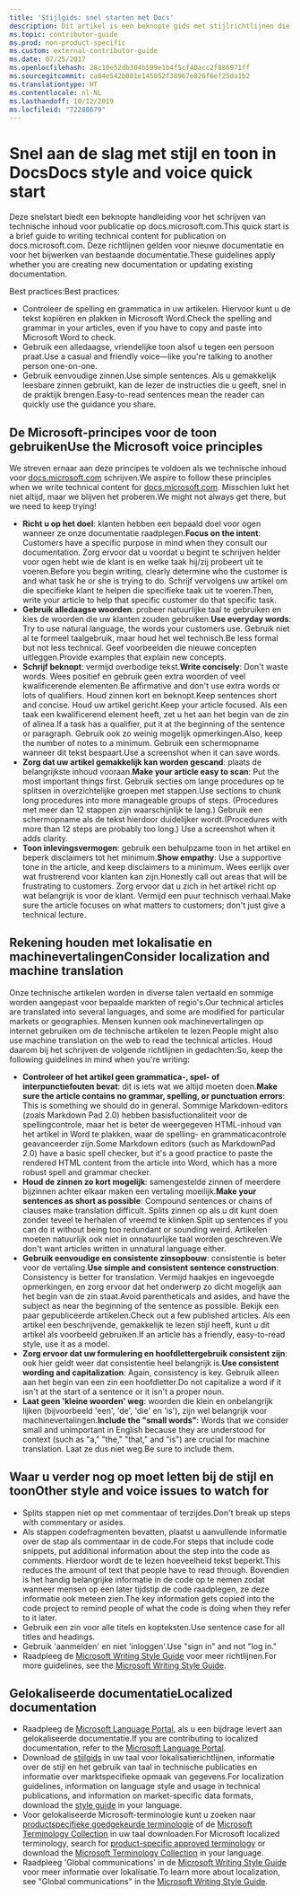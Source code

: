 ```yaml
---
title: 'Stijlgids: snel starten met Docs'
description: Dit artikel is een beknopte gids met stijlrichtlijnen die alleen de essentiële onderwerpen bevat om aan de slag te gaan met docs.microsoft.com.
ms.topic: contributor-guide
ms.prod: non-product-specific
ms.custom: external-contributor-guide
ms.date: 07/25/2017
ms.openlocfilehash: 28c10e52db304b599e1b4f5cf40acc2f886971ff
ms.sourcegitcommit: ca84e542b081e145052f38967e826f6ef25da1b2
ms.translationtype: HT
ms.contentlocale: nl-NL
ms.lasthandoff: 10/12/2019
ms.locfileid: "72288679"
---
```

# <a name="docs-style-and-voice-quick-start"></a><span data-ttu-id="11490-103">Snel aan de slag met stijl en toon in Docs</span><span class="sxs-lookup"><span data-stu-id="11490-103">Docs style and voice quick start</span></span>

<span data-ttu-id="11490-104">Deze snelstart biedt een beknopte handleiding voor het schrijven van technische inhoud voor publicatie op docs.microsoft.com.</span><span class="sxs-lookup"><span data-stu-id="11490-104">This quick start is a brief guide to writing technical content for publication on docs.microsoft.com.</span></span> <span data-ttu-id="11490-105">Deze richtlijnen gelden voor nieuwe documentatie en voor het bijwerken van bestaande documentatie.</span><span class="sxs-lookup"><span data-stu-id="11490-105">These guidelines apply whether you are creating new documentation or updating existing documentation.</span></span>

<span data-ttu-id="11490-106">Best practices:</span><span class="sxs-lookup"><span data-stu-id="11490-106">Best practices:</span></span>

- <span data-ttu-id="11490-107">Controleer de spelling en grammatica in uw artikelen. Hiervoor kunt u de tekst kopiëren en plakken in Microsoft Word.</span><span class="sxs-lookup"><span data-stu-id="11490-107">Check the spelling and grammar in your articles, even if you have to copy and paste into Microsoft Word to check.</span></span>
- <span data-ttu-id="11490-108">Gebruik een alledaagse, vriendelijke toon alsof u tegen een persoon praat.</span><span class="sxs-lookup"><span data-stu-id="11490-108">Use a casual and friendly voice—like you're talking to another person one-on-one.</span></span>
- <span data-ttu-id="11490-109">Gebruik eenvoudige zinnen.</span><span class="sxs-lookup"><span data-stu-id="11490-109">Use simple sentences.</span></span> <span data-ttu-id="11490-110">Als u gemakkelijk leesbare zinnen gebruikt, kan de lezer de instructies die u geeft, snel in de praktijk brengen.</span><span class="sxs-lookup"><span data-stu-id="11490-110">Easy-to-read sentences mean the reader can quickly use the guidance you share.</span></span>

## <a name="use-the-microsoft-voice-principles"></a><span data-ttu-id="11490-111">De Microsoft-principes voor de toon gebruiken</span><span class="sxs-lookup"><span data-stu-id="11490-111">Use the Microsoft voice principles</span></span>

<span data-ttu-id="11490-112">We streven ernaar aan deze principes te voldoen als we technische inhoud voor [docs.microsoft.com](https://docs.microsoft.com) schrijven.</span><span class="sxs-lookup"><span data-stu-id="11490-112">We aspire to follow these principles when we write technical content for [docs.microsoft.com](https://docs.microsoft.com).</span></span> <span data-ttu-id="11490-113">Misschien lukt het niet altijd, maar we blijven het proberen.</span><span class="sxs-lookup"><span data-stu-id="11490-113">We might not always get there, but we need to keep trying!</span></span>

- <span data-ttu-id="11490-114">**Richt u op het doel**: klanten hebben een bepaald doel voor ogen wanneer ze onze documentatie raadplegen.</span><span class="sxs-lookup"><span data-stu-id="11490-114">**Focus on the intent**: Customers have a specific purpose in mind when they consult our documentation.</span></span> <span data-ttu-id="11490-115">Zorg ervoor dat u voordat u begint te schrijven helder voor ogen hebt wie de klant is en welke taak hij/zij probeert uit te voeren.</span><span class="sxs-lookup"><span data-stu-id="11490-115">Before you begin writing, clearly determine who the customer is and what task he or she is trying to do.</span></span> <span data-ttu-id="11490-116">Schrijf vervolgens uw artikel om die specifieke klant te helpen die specifieke taak uit te voeren.</span><span class="sxs-lookup"><span data-stu-id="11490-116">Then, write your article to help that specific customer do that specific task.</span></span>
- <span data-ttu-id="11490-117">**Gebruik alledaagse woorden**: probeer natuurlijke taal te gebruiken en kies de woorden die uw klanten zouden gebruiken.</span><span class="sxs-lookup"><span data-stu-id="11490-117">**Use everyday words**: Try to use natural language, the words your customers use.</span></span> <span data-ttu-id="11490-118">Gebruik niet al te formeel taalgebruik, maar houd het wel technisch.</span><span class="sxs-lookup"><span data-stu-id="11490-118">Be less formal but not less technical.</span></span> <span data-ttu-id="11490-119">Geef voorbeelden die nieuwe concepten uitleggen.</span><span class="sxs-lookup"><span data-stu-id="11490-119">Provide examples that explain new concepts.</span></span>
- <span data-ttu-id="11490-120">**Schrijf beknopt**: vermijd overbodige tekst.</span><span class="sxs-lookup"><span data-stu-id="11490-120">**Write concisely**: Don't waste words.</span></span> <span data-ttu-id="11490-121">Wees positief en gebruik geen extra woorden of veel kwalificerende elementen.</span><span class="sxs-lookup"><span data-stu-id="11490-121">Be affirmative and don't use extra words or lots of qualifiers.</span></span> <span data-ttu-id="11490-122">Houd zinnen kort en beknopt.</span><span class="sxs-lookup"><span data-stu-id="11490-122">Keep sentences short and concise.</span></span> <span data-ttu-id="11490-123">Houd uw artikel gericht.</span><span class="sxs-lookup"><span data-stu-id="11490-123">Keep your article focused.</span></span> <span data-ttu-id="11490-124">Als een taak een kwalificerend element heeft, zet u het aan het begin van de zin of alinea.</span><span class="sxs-lookup"><span data-stu-id="11490-124">If a task has a qualifier, put it at the beginning of the sentence or paragraph.</span></span> <span data-ttu-id="11490-125">Gebruik ook zo weinig mogelijk opmerkingen.</span><span class="sxs-lookup"><span data-stu-id="11490-125">Also, keep the number of notes to a minimum.</span></span> <span data-ttu-id="11490-126">Gebruik een schermopname wanneer dit tekst bespaart.</span><span class="sxs-lookup"><span data-stu-id="11490-126">Use a screenshot when it can save words.</span></span>
- <span data-ttu-id="11490-127">**Zorg dat uw artikel gemakkelijk kan worden gescand**: plaats de belangrijkste inhoud vooraan.</span><span class="sxs-lookup"><span data-stu-id="11490-127">**Make your article easy to scan**: Put the most important things first.</span></span> <span data-ttu-id="11490-128">Gebruik secties om lange procedures op te splitsen in overzichtelijke groepen met stappen.</span><span class="sxs-lookup"><span data-stu-id="11490-128">Use sections to chunk long procedures into more manageable groups of steps.</span></span> <span data-ttu-id="11490-129">(Procedures met meer dan 12 stappen zijn waarschijnlijk te lang.) Gebruik een schermopname als de tekst hierdoor duidelijker wordt.</span><span class="sxs-lookup"><span data-stu-id="11490-129">(Procedures with more than 12 steps are probably too long.) Use a screenshot when it adds clarity.</span></span>
- <span data-ttu-id="11490-130">**Toon inlevingsvermogen**: gebruik een behulpzame toon in het artikel en beperk disclaimers tot het minimum.</span><span class="sxs-lookup"><span data-stu-id="11490-130">**Show empathy**: Use a supportive tone in the article, and keep disclaimers to a minimum.</span></span> <span data-ttu-id="11490-131">Wees eerlijk over wat frustrerend voor klanten kan zijn.</span><span class="sxs-lookup"><span data-stu-id="11490-131">Honestly call out areas that will be frustrating to customers.</span></span> <span data-ttu-id="11490-132">Zorg ervoor dat u zich in het artikel richt op wat belangrijk is voor de klant. Vermijd een puur technisch verhaal.</span><span class="sxs-lookup"><span data-stu-id="11490-132">Make sure the article focuses on what matters to customers; don't just give a technical lecture.</span></span>

## <a name="consider-localization-and-machine-translation"></a><span data-ttu-id="11490-133">Rekening houden met lokalisatie en machinevertalingen</span><span class="sxs-lookup"><span data-stu-id="11490-133">Consider localization and machine translation</span></span>

<span data-ttu-id="11490-134">Onze technische artikelen worden in diverse talen vertaald en sommige worden aangepast voor bepaalde markten of regio's.</span><span class="sxs-lookup"><span data-stu-id="11490-134">Our technical articles are translated into several languages, and some are modified for particular markets or geographies.</span></span> <span data-ttu-id="11490-135">Mensen kunnen ook machinevertalingen op internet gebruiken om de technische artikelen te lezen.</span><span class="sxs-lookup"><span data-stu-id="11490-135">People might also use machine translation on the web to read the technical articles.</span></span> <span data-ttu-id="11490-136">Houd daarom bij het schrijven de volgende richtlijnen in gedachten:</span><span class="sxs-lookup"><span data-stu-id="11490-136">So, keep the following guidelines in mind when you're writing:</span></span>

- <span data-ttu-id="11490-137">**Controleer of het artikel geen grammatica-, spel- of interpunctiefouten bevat**: dit is iets wat we altijd moeten doen.</span><span class="sxs-lookup"><span data-stu-id="11490-137">**Make sure the article contains no grammar, spelling, or punctuation errors**: This is something we should do in general.</span></span> <span data-ttu-id="11490-138">Sommige Markdown-editors (zoals Markdown Pad 2.0) hebben basisfuctionaliteit voor de spellingcontrole, maar het is beter de weergegeven HTML-inhoud van het artikel in Word te plakken, waar de spelling- en grammaticacontrole geavanceerder zijn.</span><span class="sxs-lookup"><span data-stu-id="11490-138">Some Markdown editors (such as MarkdownPad 2.0) have a basic spell checker, but it's a good practice to paste the rendered HTML content from the article into Word, which has a more robust spell and grammar checker.</span></span>
- <span data-ttu-id="11490-139">**Houd de zinnen zo kort mogelijk**: samengestelde zinnen of meerdere bijzinnen achter elkaar maken een vertaling moeilijk.</span><span class="sxs-lookup"><span data-stu-id="11490-139">**Make your sentences as short as possible**: Compound sentences or chains of clauses make translation difficult.</span></span> <span data-ttu-id="11490-140">Splits zinnen op als u dit kunt doen zonder teveel te herhalen of vreemd te klinken.</span><span class="sxs-lookup"><span data-stu-id="11490-140">Split up sentences if you can do it without being too redundant or sounding weird.</span></span> <span data-ttu-id="11490-141">Artikelen moeten natuurlijk ook niet in onnatuurlijke taal worden geschreven.</span><span class="sxs-lookup"><span data-stu-id="11490-141">We don't want articles written in unnatural language either.</span></span>
- <span data-ttu-id="11490-142">**Gebruik eenvoudige en consistente zinsopbouw**: consistentie is beter voor de vertaling.</span><span class="sxs-lookup"><span data-stu-id="11490-142">**Use simple and consistent sentence construction**: Consistency is better for translation.</span></span> <span data-ttu-id="11490-143">Vermijd haakjes en ingevoegde opmerkingen, en zorg ervoor dat het onderwerp zo dicht mogelijk aan het begin van de zin staat.</span><span class="sxs-lookup"><span data-stu-id="11490-143">Avoid parentheticals and asides, and have the subject as near the beginning of the sentence as possible.</span></span> <span data-ttu-id="11490-144">Bekijk een paar gepubliceerde artikelen.</span><span class="sxs-lookup"><span data-stu-id="11490-144">Check out a few published articles.</span></span> <span data-ttu-id="11490-145">Als een artikel een beschrijvende, gemakkelijk te lezen stijl heeft, kunt u dit artikel als voorbeeld gebruiken.</span><span class="sxs-lookup"><span data-stu-id="11490-145">If an article has a friendly, easy-to-read style, use it as a model.</span></span>
- <span data-ttu-id="11490-146">**Zorg ervoor dat uw formulering en hoofdlettergebruik consistent zijn**: ook hier geldt weer dat consistentie heel belangrijk is.</span><span class="sxs-lookup"><span data-stu-id="11490-146">**Use consistent wording and capitalization**: Again, consistency is key.</span></span> <span data-ttu-id="11490-147">Gebruik alleen aan het begin van een zin een hoofdletter.</span><span class="sxs-lookup"><span data-stu-id="11490-147">Do not capitalize a word if it isn't at the start of a sentence or it isn't a proper noun.</span></span>
- <span data-ttu-id="11490-148">**Laat geen 'kleine woorden' weg**: woorden die klein en onbelangrijk lijken (bijvoorbeeld 'een', 'de', 'die' en 'is'), zijn wel belangrijk voor machinevertalingen.</span><span class="sxs-lookup"><span data-stu-id="11490-148">**Include the "small words"**: Words that we consider small and unimportant in English because they are understood for context (such as "a," "the," "that," and "is") are crucial for machine translation.</span></span> <span data-ttu-id="11490-149">Laat ze dus niet weg.</span><span class="sxs-lookup"><span data-stu-id="11490-149">Be sure to include them.</span></span>

## <a name="other-style-and-voice-issues-to-watch-for"></a><span data-ttu-id="11490-150">Waar u verder nog op moet letten bij de stijl en toon</span><span class="sxs-lookup"><span data-stu-id="11490-150">Other style and voice issues to watch for</span></span>

- <span data-ttu-id="11490-151">Splits stappen niet op met commentaar of terzijdes.</span><span class="sxs-lookup"><span data-stu-id="11490-151">Don't break up steps with commentary or asides.</span></span>
- <span data-ttu-id="11490-152">Als stappen codefragmenten bevatten, plaatst u aanvullende informatie over de stap als commentaar in de code.</span><span class="sxs-lookup"><span data-stu-id="11490-152">For steps that include code snippets, put additional information about the step into the code as comments.</span></span> <span data-ttu-id="11490-153">Hierdoor wordt de te lezen hoeveelheid tekst beperkt.</span><span class="sxs-lookup"><span data-stu-id="11490-153">This reduces the amount of text that people have to read through.</span></span> <span data-ttu-id="11490-154">Bovendien is het handig belangrijke informatie in de code op te nemen zodat wanneer mensen op een later tijdstip de code raadplegen, ze deze informatie ook meteen zien.</span><span class="sxs-lookup"><span data-stu-id="11490-154">The key information gets copied into the code project to remind people of what the code is doing when they refer to it later.</span></span>
- <span data-ttu-id="11490-155">Gebruik een zin voor alle titels en kopteksten.</span><span class="sxs-lookup"><span data-stu-id="11490-155">Use sentence case for all titles and headings.</span></span>
- <span data-ttu-id="11490-156">Gebruik 'aanmelden' en niet 'inloggen'.</span><span class="sxs-lookup"><span data-stu-id="11490-156">Use "sign in" and not "log in."</span></span>
- <span data-ttu-id="11490-157">Raadpleeg de [Microsoft Writing Style Guide](https://docs.microsoft.com/style-guide/welcome) voor meer richtlijnen.</span><span class="sxs-lookup"><span data-stu-id="11490-157">For more guidelines, see the [Microsoft Writing Style Guide](https://docs.microsoft.com/style-guide/welcome).</span></span>

## <a name="localized-documentation"></a><span data-ttu-id="11490-158">Gelokaliseerde documentatie</span><span class="sxs-lookup"><span data-stu-id="11490-158">Localized documentation</span></span>

- <span data-ttu-id="11490-159">Raadpleeg de [Microsoft Language Portal](https://www.microsoft.com/Language/Default.aspx), als u een bijdrage levert aan gelokaliseerde documentatie.</span><span class="sxs-lookup"><span data-stu-id="11490-159">If you are contributing to localized documentation, refer to the [Microsoft Language Portal](https://www.microsoft.com/Language/Default.aspx).</span></span>
- <span data-ttu-id="11490-160">Download de [stijlgids](https://www.microsoft.com/Language/StyleGuides) in uw taal voor lokalisatierichtlijnen, informatie over de stijl en het gebruik van taal in technische publicaties en informatie over marktspecifieke opmaak van gegevens.</span><span class="sxs-lookup"><span data-stu-id="11490-160">For localization guidelines, information on language style and usage in technical publications, and information on market-specific data formats, download the [style guide](https://www.microsoft.com/Language/StyleGuides) in your language.</span></span>
- <span data-ttu-id="11490-161">Voor gelokaliseerde Microsoft-terminologie kunt u zoeken naar [productspecifieke goedgekeurde terminologie](https://www.microsoft.com/Language/Default.aspx) of de [Microsoft Terminology Collection](https://www.microsoft.com/language/Terminology) in uw taal downloaden.</span><span class="sxs-lookup"><span data-stu-id="11490-161">For Microsoft localized terminology, search for [product-specific approved terminology](https://www.microsoft.com/Language/Default.aspx) or download the [Microsoft Terminology Collection](https://www.microsoft.com/language/Terminology) in your language.</span></span>
- <span data-ttu-id="11490-162">Raadpleeg 'Global communications' in de [Microsoft Writing Style Guide](https://docs.microsoft.com/style-guide/global-communications) voor meer informatie over lokalisatie.</span><span class="sxs-lookup"><span data-stu-id="11490-162">To learn more about localization, see "Global communications" in the [Microsoft Writing Style Guide](https://docs.microsoft.com/style-guide/global-communications).</span></span>

